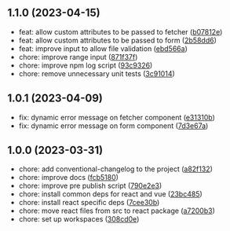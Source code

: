 ## 1.1.0 (2023-04-15)

* feat: allow custom attributes to be passed to fetcher ([b07812e](https://github.com/glorious-codes/glorious-taslonic/commit/b07812e))
* feat: allow custom attributes to be passed to form ([2b58dd6](https://github.com/glorious-codes/glorious-taslonic/commit/2b58dd6))
* feat: improve input to allow file validation ([ebd566a](https://github.com/glorious-codes/glorious-taslonic/commit/ebd566a))
* chore: improve range input ([871f37f](https://github.com/glorious-codes/glorious-taslonic/commit/871f37f))
* chore: improve npm log script ([93c9326](https://github.com/glorious-codes/glorious-taslonic/commit/93c9326))
* chore: remove unnecessary unit tests ([3c91014](https://github.com/glorious-codes/glorious-taslonic/commit/3c91014))



## 1.0.1 (2023-04-09)

* fix: dynamic error message on fetcher component ([e31310b](https://github.com/glorious-codes/glorious-taslonic/commit/e31310b))
* fix: dynamic error message on form component ([7d3e67a](https://github.com/glorious-codes/glorious-taslonic/commit/7d3e67a))



## 1.0.0 (2023-03-31)

* chore: add conventional-changelog to the project ([a82f132](https://github.com/glorious-codes/glorious-taslonic/commit/a82f132))
* chore: improve docs ([fcb5180](https://github.com/glorious-codes/glorious-taslonic/commit/fcb5180))
* chore: improve pre publish script ([790e2e3](https://github.com/glorious-codes/glorious-taslonic/commit/790e2e3))
* chore: install common deps for react and vue ([23bc485](https://github.com/glorious-codes/glorious-taslonic/commit/23bc485))
* chore: install react specific deps ([7cee30b](https://github.com/glorious-codes/glorious-taslonic/commit/7cee30b))
* chore: move react files from src to react package ([a7200b3](https://github.com/glorious-codes/glorious-taslonic/commit/a7200b3))
* chore: set up workspaces ([308cd0e](https://github.com/glorious-codes/glorious-taslonic/commit/308cd0e))
